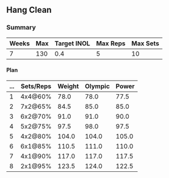 ## Hang Clean

### Summary

Weeks | Max | Target INOL | Max Reps | Max Sets
--- | --- | --- | --- | ---
7 | 130 | 0.4 | 5 | 10

#### Plan

 ... | Sets/Reps | Weight | Olympic | Power
--- | --- | --- | --- | ---
1 | 4x4@60% | 78.0 | 78.0 | 77.5
2 | 7x2@65% | 84.5 | 85.0 | 85.0
3 | 6x2@70% | 91.0 | 91.0 | 90.0
4 | 5x2@75% | 97.5 | 98.0 | 97.5
5 | 4x2@80% | 104.0 | 104.0 | 105.0
6 | 6x1@85% | 110.5 | 111.0 | 110.0
7 | 4x1@90% | 117.0 | 117.0 | 117.5
8 | 2x1@95% | 123.5 | 124.0 | 122.5

